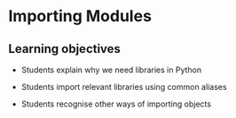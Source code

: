 # Importing Modules

## Learning objectives

- Students explain why we need libraries in Python

- Students import relevant libraries using common aliases

- Students recognise other ways of importing objects

